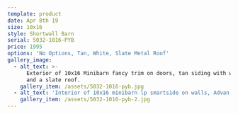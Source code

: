 ```yaml
---
template: product
date: Apr 8th 19
size: 10x16
style: Shortwall Barn
serial: 5032-1016-PYB
price: 1995
options: 'No Options, Tan, White, Slate Metal Roof'
gallery_image:
  - alt_text: >-
      Exterior of 10x16 Minibarn fancy trim on doors, tan siding with white trim
      and a slate roof.
    gallery_item: /assets/5032-1016-pyb.jpg
  - alt_text: 'Interior of 10x16 minibarn lp smartside on walls, Advan Tech on floor.'
    gallery_item: /assets/5032-1016-pyb-2.jpg
---
```


